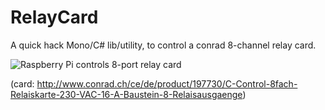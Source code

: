 RelayCard
=========

A quick hack Mono/C# lib/utility, to control a conrad 8-channel relay card. 


![Raspberry Pi controls 8-port relay card](http://www.kripp.ch/drop/public/raspb/20130215_221619.jpg "Raspberry Pi controls 8-port relay card")

(card: http://www.conrad.ch/ce/de/product/197730/C-Control-8fach-Relaiskarte-230-VAC-16-A-Baustein-8-Relaisausgaenge)
